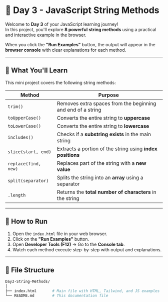 # 📘 Day 3 - JavaScript String Methods

Welcome to **Day 3** of your JavaScript learning journey!  
In this project, you'll explore **8 powerful string methods** using a practical and interactive example in the browser.

When you click the **"Run Examples"** button, the output will appear in the **browser console** with clear explanations for each method.

---

## 🧠 What You'll Learn

This mini project covers the following string methods:

| Method               | Purpose                                                     |
| -------------------- | ----------------------------------------------------------- |
| `trim()`             | Removes extra spaces from the beginning and end of a string |
| `toUpperCase()`      | Converts the entire string to **uppercase**                 |
| `toLowerCase()`      | Converts the entire string to **lowercase**                 |
| `includes()`         | Checks if a **substring exists** in the main string         |
| `slice(start, end)`  | Extracts a portion of the string using **index positions**  |
| `replace(find, new)` | Replaces part of the string with a **new value**            |
| `split(separator)`   | Splits the string into an **array** using a separator       |
| `.length`            | Returns the **total number of characters** in the string    |

---

## 🧪 How to Run

1. Open the `index.html` file in your web browser.
2. Click on the **"Run Examples"** button.
3. Open **Developer Tools (F12)** → Go to the **Console tab**.
4. Watch each method execute step-by-step with output and explanations.

---

## 📂 File Structure

```bash
Day3-String-Methods/
│
├── index.html       # Main file with HTML, Tailwind, and JS examples
└── README.md        # This documentation file
```
